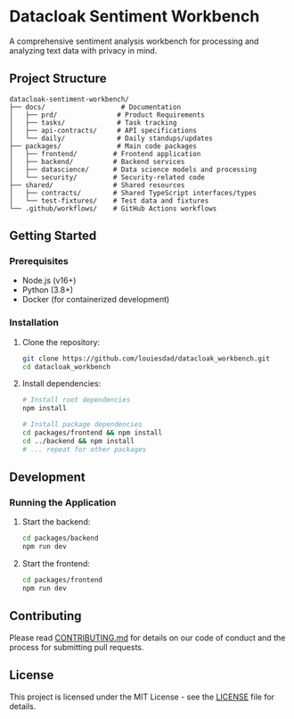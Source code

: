 # Datacloak Sentiment Workbench

A comprehensive sentiment analysis workbench for processing and analyzing text data with privacy in mind.

## Project Structure

```
datacloak-sentiment-workbench/
├── docs/                   # Documentation
│   ├── prd/               # Product Requirements
│   ├── tasks/             # Task tracking
│   ├── api-contracts/     # API specifications
│   └── daily/             # Daily standups/updates
├── packages/              # Main code packages
│   ├── frontend/         # Frontend application
│   ├── backend/          # Backend services
│   ├── datascience/      # Data science models and processing
│   └── security/         # Security-related code
├── shared/               # Shared resources
│   ├── contracts/        # Shared TypeScript interfaces/types
│   └── test-fixtures/    # Test data and fixtures
└── .github/workflows/    # GitHub Actions workflows
```

## Getting Started

### Prerequisites

- Node.js (v16+)
- Python (3.8+)
- Docker (for containerized development)

### Installation

1. Clone the repository:
   ```bash
   git clone https://github.com/louiesdad/datacloak_workbench.git
   cd datacloak_workbench
   ```

2. Install dependencies:
   ```bash
   # Install root dependencies
   npm install
   
   # Install package dependencies
   cd packages/frontend && npm install
   cd ../backend && npm install
   # ... repeat for other packages
   ```

## Development

### Running the Application

1. Start the backend:
   ```bash
   cd packages/backend
   npm run dev
   ```

2. Start the frontend:
   ```bash
   cd packages/frontend
   npm run dev
   ```

## Contributing

Please read [CONTRIBUTING.md](CONTRIBUTING.md) for details on our code of conduct and the process for submitting pull requests.

## License

This project is licensed under the MIT License - see the [LICENSE](LICENSE) file for details.
